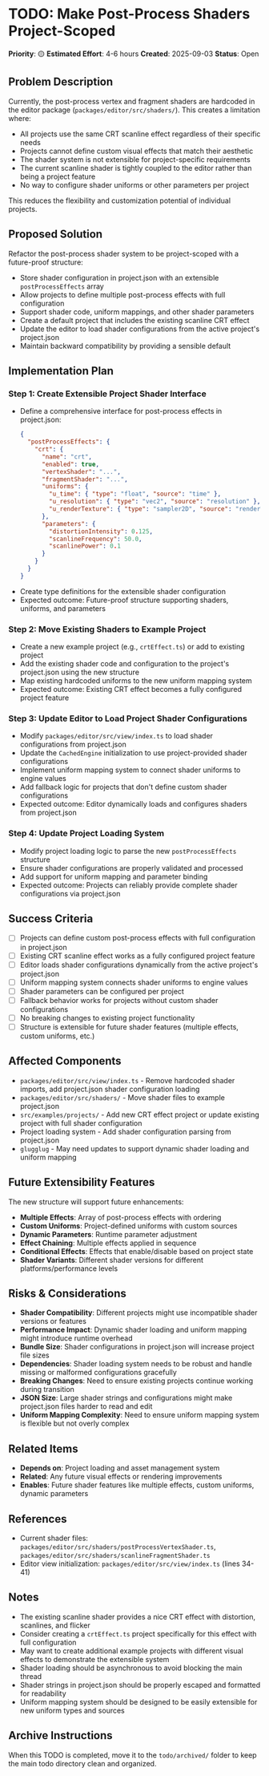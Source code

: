 # TODO: Make Post-Process Shaders Project-Scoped

**Priority**: 🟡
**Estimated Effort**: 4-6 hours
**Created**: 2025-09-03
**Status**: Open

## Problem Description

Currently, the post-process vertex and fragment shaders are hardcoded in the editor package (`packages/editor/src/shaders/`). This creates a limitation where:

- All projects use the same CRT scanline effect regardless of their specific needs
- Projects cannot define custom visual effects that match their aesthetic
- The shader system is not extensible for project-specific requirements
- The current scanline shader is tightly coupled to the editor rather than being a project feature
- No way to configure shader uniforms or other parameters per project

This reduces the flexibility and customization potential of individual projects.

## Proposed Solution

Refactor the post-process shader system to be project-scoped with a future-proof structure:

- Store shader configuration in project.json with an extensible `postProcessEffects` array
- Allow projects to define multiple post-process effects with full configuration
- Support shader code, uniform mappings, and other shader parameters
- Create a default project that includes the existing scanline CRT effect
- Update the editor to load shader configurations from the active project's project.json
- Maintain backward compatibility by providing a sensible default

## Implementation Plan

### Step 1: Create Extensible Project Shader Interface
- Define a comprehensive interface for post-process effects in project.json:
  ```json
  {
    "postProcessEffects": {
      "crt": {
        "name": "crt",
        "enabled": true,
        "vertexShader": "...",
        "fragmentShader": "...",
        "uniforms": {
          "u_time": { "type": "float", "source": "time" },
          "u_resolution": { "type": "vec2", "source": "resolution" },
          "u_renderTexture": { "type": "sampler2D", "source": "renderTexture" }
        },
        "parameters": {
          "distortionIntensity": 0.125,
          "scanlineFrequency": 50.0,
          "scanlinePower": 0.1
        }
      }
    }
  }
  ```
- Create type definitions for the extensible shader configuration
- Expected outcome: Future-proof structure supporting shaders, uniforms, and parameters

### Step 2: Move Existing Shaders to Example Project
- Create a new example project (e.g., `crtEffect.ts`) or add to existing project
- Add the existing shader code and configuration to the project's project.json using the new structure
- Map existing hardcoded uniforms to the new uniform mapping system
- Expected outcome: Existing CRT effect becomes a fully configured project feature

### Step 3: Update Editor to Load Project Shader Configurations
- Modify `packages/editor/src/view/index.ts` to load shader configurations from project.json
- Update the `CachedEngine` initialization to use project-provided shader configurations
- Implement uniform mapping system to connect shader uniforms to engine values
- Add fallback logic for projects that don't define custom shader configurations
- Expected outcome: Editor dynamically loads and configures shaders from project.json

### Step 4: Update Project Loading System
- Modify project loading logic to parse the new `postProcessEffects` structure
- Ensure shader configurations are properly validated and processed
- Add support for uniform mapping and parameter binding
- Expected outcome: Projects can reliably provide complete shader configurations via project.json

## Success Criteria

- [ ] Projects can define custom post-process effects with full configuration in project.json
- [ ] Existing CRT scanline effect works as a fully configured project feature
- [ ] Editor loads shader configurations dynamically from the active project's project.json
- [ ] Uniform mapping system connects shader uniforms to engine values
- [ ] Shader parameters can be configured per project
- [ ] Fallback behavior works for projects without custom shader configurations
- [ ] No breaking changes to existing project functionality
- [ ] Structure is extensible for future shader features (multiple effects, custom uniforms, etc.)

## Affected Components

- `packages/editor/src/view/index.ts` - Remove hardcoded shader imports, add project.json shader configuration loading
- `packages/editor/src/shaders/` - Move shader files to example project.json
- `src/examples/projects/` - Add new CRT effect project or update existing project with full shader configuration
- Project loading system - Add shader configuration parsing from project.json
- `glugglug` - May need updates to support dynamic shader loading and uniform mapping

## Future Extensibility Features

The new structure will support future enhancements:
- **Multiple Effects**: Array of post-process effects with ordering
- **Custom Uniforms**: Project-defined uniforms with custom sources
- **Dynamic Parameters**: Runtime parameter adjustment
- **Effect Chaining**: Multiple effects applied in sequence
- **Conditional Effects**: Effects that enable/disable based on project state
- **Shader Variants**: Different shader versions for different platforms/performance levels

## Risks & Considerations

- **Shader Compatibility**: Different projects might use incompatible shader versions or features
- **Performance Impact**: Dynamic shader loading and uniform mapping might introduce runtime overhead
- **Bundle Size**: Shader configurations in project.json will increase project file sizes
- **Dependencies**: Shader loading system needs to be robust and handle missing or malformed configurations gracefully
- **Breaking Changes**: Need to ensure existing projects continue working during transition
- **JSON Size**: Large shader strings and configurations might make project.json files harder to read and edit
- **Uniform Mapping Complexity**: Need to ensure uniform mapping system is flexible but not overly complex

## Related Items

- **Depends on**: Project loading and asset management system
- **Related**: Any future visual effects or rendering improvements
- **Enables**: Future shader features like multiple effects, custom uniforms, dynamic parameters

## References

- Current shader files: `packages/editor/src/shaders/postProcessVertexShader.ts`, `packages/editor/src/shaders/scanlineFragmentShader.ts`
- Editor view initialization: `packages/editor/src/view/index.ts` (lines 34-41)

## Notes

- The existing scanline shader provides a nice CRT effect with distortion, scanlines, and flicker
- Consider creating a `crtEffect.ts` project specifically for this effect with full configuration
- May want to create additional example projects with different visual effects to demonstrate the extensible system
- Shader loading should be asynchronous to avoid blocking the main thread
- Shader strings in project.json should be properly escaped and formatted for readability
- Uniform mapping system should be designed to be easily extensible for new uniform types and sources

## Archive Instructions

When this TODO is completed, move it to the `todo/archived/` folder to keep the main todo directory clean and organized.
